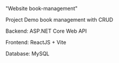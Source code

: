 "Website book-management" 

Project Demo book management with CRUD 

Backend: ASP.NET Core Web API

Frontend: ReactJS + Vite

Database: MySQL
